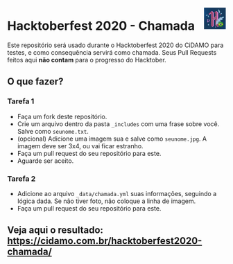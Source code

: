 <p>
  <img width=50 height=50 align="right" src="hacktoberfest-br.jpg">
</p>

# Hacktoberfest 2020 - Chamada

Este repositório será usado durante o Hacktoberfest 2020 do CiDAMO para testes, e como consequência servirá como chamada.
Seus Pull Requests feitos aqui **não contam** para o progresso do Hacktober.

## O que fazer?

### Tarefa 1

- Faça um fork deste repositório.
- Crie um arquivo dentro da pasta `_includes` com uma frase sobre você. Salve como `seunome.txt`.
- (opcional) Adicione uma imagem sua e salve como `seunome.jpg`. A imagem deve ser 3x4, ou vai ficar estranho.
- Faça um pull request do seu repositório para este.
- Aguarde ser aceito.

### Tarefa 2

- Adicione ao arquivo `_data/chamada.yml` suas informações, seguindo a lógica dada. Se não tiver foto, não coloque a linha de imagem.
- Faça um pull request do seu repositório para este.

## Veja aqui o resultado: https://cidamo.com.br/hacktoberfest2020-chamada/